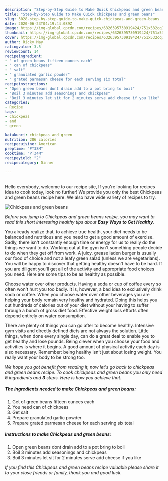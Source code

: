 ```yaml
---
description: "Step-by-Step Guide to Make Quick Chickpeas and green beans"
title: "Step-by-Step Guide to Make Quick Chickpeas and green beans"
slug: 3028-step-by-step-guide-to-make-quick-chickpeas-and-green-beans
date: 2020-06-23T04:19:44.089Z
image: https://img-global.cpcdn.com/recipes/6326395730919424/751x532cq70/chickpeas-and-green-beans-recipe-main-photo.jpg
thumbnail: https://img-global.cpcdn.com/recipes/6326395730919424/751x532cq70/chickpeas-and-green-beans-recipe-main-photo.jpg
cover: https://img-global.cpcdn.com/recipes/6326395730919424/751x532cq70/chickpeas-and-green-beans-recipe-main-photo.jpg
author: Ricky May
ratingvalue: 3.5
reviewcount: 14
recipeingredient:
- " of green beans fifteen ounces each"
- " can of chickpeas"
- " salt"
- " granulated garlic powder"
- " grated parmesan cheese for each serving six total"
recipeinstructions:
- "Open green beans dont drain add to a pot bring to boil"
- "Boil 3 minutes add seasonings and chickpeas"
- "Boil 3 minutes let sit for 2 minutes serve add cheese if you like"
categories:
- Recipe
tags:
- chickpeas
- and
- green

katakunci: chickpeas and green 
nutrition: 286 calories
recipecuisine: American
preptime: "PT38M"
cooktime: "PT34M"
recipeyield: "2"
recipecategory: Dinner

---
```

<br>
Hello everybody, welcome to our recipe site, If you're looking for recipes idea to cook today, look no further! We provide you only the best Chickpeas and green beans recipe here. We also have wide variety of recipes to try.
<br>


![Chickpeas and green beans](https://img-global.cpcdn.com/recipes/6326395730919424/751x532cq70/chickpeas-and-green-beans-recipe-main-photo.jpg)

<i>Before you jump to Chickpeas and green beans recipe, you may want to read this short interesting healthy tips about <strong>Easy Ways to Get Healthy</strong>.</i>

You already realize that, to achieve true health, your diet needs to be balanced and nutritious and you need to get a good amount of exercise. Sadly, there isn't constantly enough time or energy for us to really do the things we want to do. Working out at the gym isn't something people decide to do when they get off from work. A juicy, grease laden burger is usually our food of choice and not a leafy green salad (unless we are vegetarians). You will be happy to discover that getting healthy doesn't have to be hard. If you are diligent you'll get all of the activity and appropriate food choices you need. Here are some tips to be as healthy as possible.

Choose water over other products. Having a soda or cup of coffee every so often won't hurt you too badly. It is, however, a bad idea to exclusively drink soda or coffee. When you choose water over other beverages you are helping your body remain very healthy and hydrated. Doing this helps you cut hundreds of calories out of your diet without your having to suffer through a bunch of gross diet food. Effective weight loss efforts often depend entirely on water consumption.

There are plenty of things you can go after to become healthy. Intensive gym visits and directly defined diets are not always the solution. Little things, when done every single day, can do a great deal to enable you to get healthy and lose pounds. Being clever when you choose your food and activities is where it begins. A good amount of physical activity each day is also necessary. Remember: being healthy isn’t just about losing weight. You really want your body to be strong too. 


<i>We hope you got benefit from reading it, now let's go back to chickpeas and green beans recipe. To cook chickpeas and green beans you only need <strong>5</strong> ingredients and <strong>3</strong> steps. Here is how you achieve that.
</i>

##### The ingredients needed to make Chickpeas and green beans:

1. Get  of green beans fifteen ounces each
1. You need  can of chickpeas
1. Get  salt
1. Prepare  granulated garlic powder
1. Prepare  grated parmesan cheese for each serving six total


##### Instructions to make Chickpeas and green beans:

1. Open green beans dont drain add to a pot bring to boil
1. Boil 3 minutes add seasonings and chickpeas
1. Boil 3 minutes let sit for 2 minutes serve add cheese if you like


<i>If you find this Chickpeas and green beans recipe valuable please share it to your close friends or family, thank you and good luck.</i>
